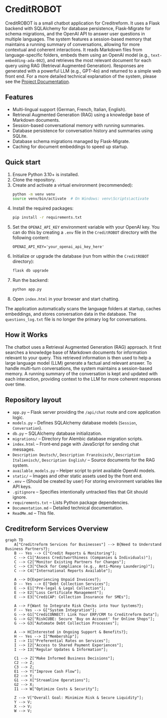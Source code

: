 # CreditROBOT

CreditROBOT is a small chatbot application for Creditreform. It uses a Flask backend with SQLAlchemy for database persistence, Flask-Migrate for schema migrations, and the OpenAI API to answer user questions in multiple languages. The system features a session-based memory that maintains a running summary of conversations, allowing for more contextual and coherent interactions. It reads Markdown files from language-specific folders, embeds them using an OpenAI model (e.g., `text-embedding-ada-002`), and retrieves the most relevant document for each query using RAG (Retrieval Augmented Generation). Responses are generated with a powerful LLM (e.g., GPT-4o) and returned to a simple web front end. For a more detailed technical explanation of the system, please see the [Project Documentation](Documentation.md).

## Features
- Multi-lingual support (German, French, Italian, English).
- Retrieval Augmented Generation (RAG) using a knowledge base of Markdown documents.
- Session-based conversational memory with running summaries.
- Database persistence for conversation history and summaries using SQLite.
- Database schema migrations managed by Flask-Migrate.
- Caching for document embeddings to speed up startup.

## Quick start

1. Ensure Python 3.10+ is installed.
2. Clone the repository.
3. Create and activate a virtual environment (recommended):
   ```bash
   python -m venv venv
   source venv/bin/activate  # On Windows: venv\Scripts\activate
   ```
4. Install the required packages:
   ```bash
   pip install -r requirements.txt
   ```
5. Set the `OPENAI_API_KEY` environment variable with your OpenAI key. You can do this by creating a `.env` file in the `CreditROBOT` directory with the following content:
   ```
   OPENAI_API_KEY='your_openai_api_key_here'
   ```
6. Initialize or upgrade the database (run from within the `CreditROBOT` directory):
   ```bash
   flask db upgrade
   ```
7. Run the backend:
   ```bash
   python app.py
   ```
8. Open `index.html` in your browser and start chatting.

The application automatically scans the language folders at startup, caches embeddings, and stores conversation data in the database. The `questions_log.txt` file is no longer the primary log for conversations.

## How it Works
The chatbot uses a Retrieval Augmented Generation (RAG) approach. It first searches a knowledge base of Markdown documents for information relevant to your query. This retrieved information is then used to help a large language model (LLM) generate a factual and relevant answer.
To handle multi-turn conversations, the system maintains a session-based memory. A running summary of the conversation is kept and updated with each interaction, providing context to the LLM for more coherent responses over time.

## Repository layout

- `app.py` – Flask server providing the `/api/chat` route and core application logic.
- `models.py` – Defines SQLAlchemy database models (`Session`, `Conversation`).
- `db.py` – SQLAlchemy database initialization.
- `migrations/` – Directory for Alembic database migration scripts.
- `index.html` – Front‑end page with JavaScript for sending chat messages.
- `Description Deutsch/`, `Description Französisch/`, `Description Italienisch/`, `Description English/` – Source documents for the RAG system.
- `available_models.py` – Helper script to print available OpenAI models.
- `static/` – Images and other static assets used by the front end.
- `.env` – (Should be created by user) For storing environment variables like API keys.
- `.gitignore` – Specifies intentionally untracked files that Git should ignore.
- `requirements.txt` – Lists Python package dependencies.
- `Documentation.md` – Detailed technical documentation.
- `ReadMe.md` – This file.

## Creditreform Services Overview

```mermaid
graph TD
    A["Creditreform Services for Businesses"] --> B{Need to Understand Business Partners?};
    B -- Yes --> C["Credit Reports & Monitoring"];
    C --> C1["Assess Creditworthiness (Companies & Individuals)"];
    C --> C2["Monitor Existing Partners for Changes"];
    C --> C3["Check for Compliance (e.g., Anti-Money Laundering)"];
    C --> C4["International Reports Available"];

    A --> D{Experiencing Unpaid Invoices?};
    D -- Yes --> E["Debt Collection Services"];
    E --> E1["Pre-legal & Legal Collection"];
    E --> E2["Loss Certificate Management"];
    E --> E3["CrediCAP: Collection Insurance for SMEs"];

    A --> F{Want to Integrate Risk Checks into Your Systems?};
    F -- Yes --> G["System Integration"];
    G --> G1["CrediCONNECT: Link Your ERP/CRM to Creditreform Data"];
    G --> G2["RiskCUBE: Secure 'Buy on Account' for Online Shops"];
    G --> G3["Automate Debt Collection Processes"];

    A --> H{Interested in Ongoing Support & Benefits?};
    H -- Yes --> I["Membership"];
    I --> I1["Preferential Rates on Services"];
    I --> I2["Access to Shared Payment Experiences"];
    I --> I3["Regular Updates & Information"];

    C1 --> Z["Make Informed Business Decisions"];
    C2 --> Z;
    C3 --> Z;
    E1 --> Y["Improve Cash Flow"];
    E2 --> Y;
    G1 --> X["Streamline Operations"];
    G2 --> X;
    I1 --> W["Optimize Costs & Security"];

    Z --> V["Overall Goal: Minimize Risk & Secure Liquidity"];
    Y --> V;
    X --> V;
    W --> V;

```
